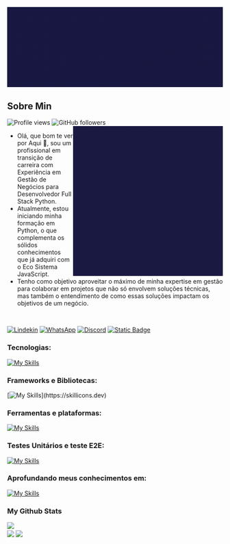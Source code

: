 <div align="center">
<img src="https://github.com/emmanuelmarcosdeoliveira/servidor-estatico/blob/main/github/emmanuelOliveira.gif" /><br>
</div>

## Sobre Min 

 
  <div align="left">
<img src="https://komarev.com/ghpvc/?username=oliveirafullstack&color=yellow" alt="Profile views" />
<img alt="GitHub followers" src="https://img.shields.io/github/followers/oliveirafullstack">
  </div>



<img align="right" width="350" src="https://github.com/emmanuelmarcosdeoliveira/servidor-estatico/blob/main/github/box.gif" />  


<div>
  <ul>
<li>	Olá,  que bom te ver por Aqui 🖖, sou um profissional em transição de carreira com Experiência em Gestão de Negócios para Desenvolvedor Full Stack Python.</li>
<li>Atualmente, estou iniciando minha formação em Python, o que complementa os sólidos conhecimentos que já adquiri com o Eco Sistema JavaScript.</li>	
<li>Tenho como objetivo aproveitar o máximo de minha expertise em gestão para colaborar em projetos que não só envolvem soluções técnicas, mas também o entendimento de como essas soluções impactam os objetivos de um negócio.</li>

</ul>
  </div>                 

<br>

[![Lindekin](https://img.shields.io/badge/--path?style=social&logo=Linkedin&logoColor=%230664C1&logoSize=auto&label=Linkedin&labelColor=%23fff&cacheSeconds=https%3A%2F%2Fwww.linkedin.com%2Fin%2Femmanuel-marcos-oliveira%2F)](https://www.linkedin.com/in/emmanuel-marcos-oliveira/)
[![WhatsApp](https://img.shields.io/badge/--path?style=social&logo=WhatsApp&logoColor=%231F3833&logoSize=auto&label=WhatsApp&color=%23fff&cacheSeconds=https%3A%2F%2Fwa.me%2F5511968336094
)](https://wa.me/5511968336094)
[![Discord](https://img.shields.io/badge/--path?style=social&logo=discord&logoSize=auto&label=Discord&color=%23fff&cacheSeconds=https%3A%2F%2Fdiscord.com%2Finvite%2FjabEup5kEr
)](https://discord.com/invite/jabEup5kEr)
<a href="mailto:oliveirafullstack@gmail.com"><img alt="Static Badge" src="https://img.shields.io/badge/--path?style=social&logo=Gmail&logoSize=auto&label=Gmail&cacheSeconds=--query&link=mailto%3Adev-oliveira%40outlook.com.br%22"> </a>

</div>   
   
### Tecnologias:
   [![My Skills](https://skillicons.dev/icons?i=html,css,js,typescript,sass,less,bootstrap,gulp,git,github)](https://skillicons.dev)
       
### Frameworks e Bibliotecas:             
   [![My Skills](https://skillicons.dev/icons?i=vue,react,styledcomponents,tailwind,redux,vite,)](https://skillicons.dev)

### Ferramentas e plataformas:
   [![My Skills](https://skillicons.dev/icons?i=vscode,linux,bash,pnpm,yarn,npm,vim,vercel,figma)](https://skillicons.dev)

### Testes Unitários e teste E2E:
[![My Skills](https://skillicons.dev/icons?i=jest,cypress)](https://skillicons.dev)

### Aprofundando meus conhecimentos em:
   [![My Skills](https://skillicons.dev/icons?i=next,tailwind,nodejs,nest,prisma,postgres,mongodb,mysql,python)](https://skillicons.dev)


### My Github Stats
    
<img width='360' src="https://github-readme-stats.vercel.app/api/top-langs/?username=oliveirafullstack&theme=react&show_icons=true&hide_border=true&layout=compact" />  

<div>
<img height='160' src="https://github-readme-stats.vercel.app/api?username=oliveirafullstack&theme=react&show_icons=true&hide_border=true&count_private=true" />
<img height='160'  src="https://github-readme-streak-stats.herokuapp.com/?user=oliveirafullstack&theme=react&hide_border=true" /> 
</div>




<!--<table aling="center">
<tr>
<tr align="center">
<th  colspan="2">Meus Projetos Favoritos</th>
</tr>
<td>
<div>
<a href="https://github.com/emmanuelmarcosdeoliveira/bikcraft"><img   alt="GitHub" src="https://github-readme-stats.vercel.app/api/pin/?username=emmanuelmarcosdeoliveira&show_icons=true&theme=react&repo=bikcraft"/></a>
</div>
<div>
<a href="https://github.com/emmanuelmarcosdeoliveira/portfolio-github"><img   alt="GitHub" src="https://github-readme-stats.vercel.app/api/pin/?username=emmanuelmarcosdeoliveira&show_icons=true&theme=react&repo=portfolio-github"/></a>
</div>
</td>
<td>
<div>
<a href="https://github.com/emmanuelmarcosdeoliveira/animais-fantasticos"><img   alt="GitHub" src="https://github-readme-stats.vercel.app/api/pin/?username=emmanuelmarcosdeoliveira&show_icons=true&theme=react&repo=animais-fantasticos"/></a>
</div>
<div>
<a href="https://github.com/emmanuelmarcosdeoliveira/to-do_vue_ebac"><img   alt="GitHub" src="https://github-readme-stats.vercel.app/api/pin/?username=emmanuelmarcosdeoliveira&show_icons=true&theme=react&repo=to-do_vue_ebac"/></a>
</div>
